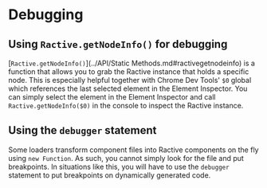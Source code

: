 # Debugging

## Using `Ractive.getNodeInfo()` for debugging

[`Ractive.getNodeInfo()`](../API/Static Methods.md#ractivegetnodeinfo) is a function that allows you to grab the Ractive instance that holds a specific node. This is especially helpful together with Chrome Dev Tools' `$0` global which references the last selected element in the Element Inspector. You can simply select the element in the Element Inspector and call `Ractive.getNodeInfo($0)` in the console to inspect the Ractive instance.

## Using the `debugger` statement

Some loaders transform component files into Ractive components on the fly using `new Function`. As such, you cannot simply look for the file and put breakpoints. In situations like this, you will have to use the `debugger` statement to put breakpoints on dynamically generated code.
